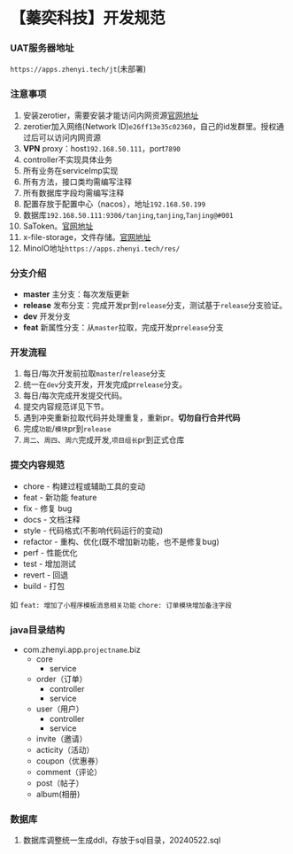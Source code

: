 # 【蓁奕科技】开发规范

### UAT服务器地址

`https://apps.zhenyi.tech/jt`(未部署)

### 注意事项

1. 安装zerotier，需要安装才能访问内网资源[官网地址](https://www.zerotier.com/download/)
1. zerotier加入网络(Network ID)`e26ff13e35c02360`，自己的id发群里。授权通过后可以访问内网资源
1. **VPN** proxy：host`192.168.50.111`，port`7890`
1. controller不实现具体业务
1. 所有业务在serviceImp实现
1. 所有方法，接口类均需编写注释
1. 所有数据库字段均需编写注释
1. 配置存放于配置中心（nacos），地址`192.168.50.199`
1. 数据库`192.168.50.111:9306/tanjing`,`tanjing`,`Tanjing@#001`
1. SaToken。[官网地址](https://sa-token.cc/index.html)
1. x-file-storage，文件存储。[官网地址](https://gitee.com/dromara/x-file-storage)
1. MinoIO地址`https://apps.zhenyi.tech/res/`


### 分支介绍

- **master** 主分支：每次发版更新
- **release** 发布分支：完成开发pr到`release`分支，测试基于`release`分支验证。
- **dev** 开发分支
- **feat** 新属性分支：从`master`拉取，完成开发pr`release`分支


### 开发流程

1. 每日/每次开发前拉取`master`/`release`分支
1. 统一在`dev`分支开发，开发完成pr`release`分支。
1. 每日/每次完成开发提交代码。 
1. 提交内容规范详见下节。
1. 遇到冲突重新拉取代码并处理重复，重新pr。**切勿自行合并代码**
1. 完成`功能`/`模块`pr到`release`
1. `周二`、`周四`、`周六`完成开发,`项目组长`pr到正式仓库


### 提交内容规范

- chore - 构建过程或辅助工具的变动
- feat - 新功能 feature
- fix - 修复 bug
- docs - 文档注释
- style - 代码格式(不影响代码运行的变动)
- refactor - 重构、优化(既不增加新功能，也不是修复bug)
- perf - 性能优化
- test - 增加测试
- revert - 回退
- build - 打包


如
`feat: 增加了小程序模板消息相关功能`
`chore: 订单模块增加备注字段`

### java目录结构

- com.zhenyi.app.`projectname`.biz
  - core
      - service
  - order（订单）
      - controller
      - service
  - user（用户）
    - controller
    - service
  - invite（邀请）
  - acticity（活动）
  - coupon（优惠券）
  - comment（评论）
  - post（帖子）
  - album(相册)


### 数据库

1. 数据库调整统一生成ddl，存放于sql目录，20240522.sql
